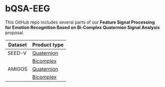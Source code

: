 # bQSA-EEG

This GitHub repo includes several parts of our **Feature Signal Processing for Emotion Recognition Based on Bi-Complex Quaternion Signal Analysis** proposal.

| Dataset  | Product type |
| ------   | -----------  |
| SEED-V   | [Quaternion](https://github.com/Almanza-Conejo/bQSA-EEG/blob/main/images/SEED-V/quaternionPoduct/SEED-V%20quaternion%20product%20signal%20processing.md) |
|           |  [Bicomplex]()  |
|  AMIGOS    |  [Quaternion]()  |
|            |  [Bicomplex]()  |
